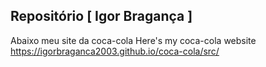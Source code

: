 ## Repositório [ Igor Bragança ]

Abaixo meu site da coca-cola
Here's my coca-cola website
https://igorbraganca2003.github.io/coca-cola/src/
